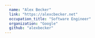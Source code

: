 ```yaml
---
  name: "Alex Becker"
  link: "https://alexcbecker.net"
  occupation_title: "Software Engineer"
  organization: "Google"
  github: "alexbecker"
---
```

